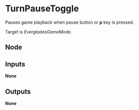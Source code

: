 # TurnPauseToggle
Pauses game playback when pause button or **p** key is pressed.  

Target is *EvergladesGameMode*.  

## Node

## Inputs
**None**

## Outputs
**None**